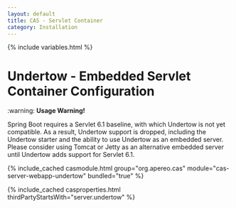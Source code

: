 ```yaml
---
layout: default
title: CAS - Servlet Container
category: Installation
---
```

{% include variables.html %}

# Undertow - Embedded Servlet Container Configuration

<div class="alert alert-warning">:warning: <strong>Usage Warning!</strong><p>
Spring Boot requires a Servlet 6.1 baseline, with which Undertow is not yet compatible. As a result, 
Undertow support is dropped, including the Undertow starter and the ability to use Undertow as an embedded server.
Please consider using Tomcat or Jetty as an alternative embedded server until Undertow adds support for Servlet 6.1.
</p></div>

{% include_cached casmodule.html group="org.apereo.cas" module="cas-server-webapp-undertow" bundled="true" %}

{% include_cached casproperties.html thirdPartyStartsWith="server.undertow" %}
